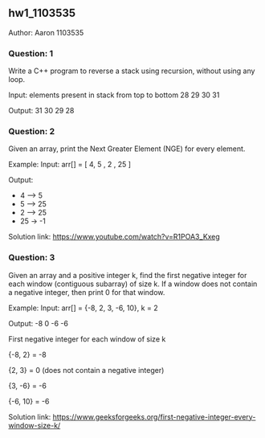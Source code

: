 ## hw1_1103535
Author: Aaron 1103535 

### Question: 1
<p>Write a C++ program to reverse a stack using recursion, without using any loop.

Input: elements present in stack from top to bottom 28 29 30 31

Output: 31 30 29 28 
</p>

### Question: 2
<P>
Given an array, print the Next Greater Element (NGE) for every element.

Example:
Input: arr[] = [ 4, 5 , 2 , 25 ]

Output: 
<ul>
<li>4 –> 5</li>
<li>5 –> 25</li>
<li>2 –> 25</li>   
<li>25 -> -1</li>            
</ul>

Solution link: https://www.youtube.com/watch?v=R1POA3_Kxeg
</P>


### Question: 3
<p>
Given an array and a positive integer k, find the first negative integer for each window (contiguous subarray) of size k. If a window does not contain a negative integer, then print 0 for that window.

Example: 
	Input: arr[] = {-8, 2, 3, -6, 10}, k = 2

Output: -8 0 -6 -6

First negative integer for each window of size k

{-8, 2} = -8

{2, 3} = 0 (does not contain a negative integer)

{3, -6} = -6

{-6, 10} = -6 

Solution link: https://www.geeksforgeeks.org/first-negative-integer-every-window-size-k/
</p>